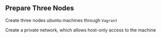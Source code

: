 ## Prepare Three Nodes
Create three nodes ubuntu machines through `Vagrant`

Create a private network, which allows host-only access to the machine
